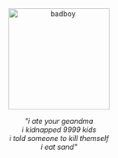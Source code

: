 <div align="center">
  <img src="https://i.ytimg.com/vi/zhvvtr5VXzg/hq720.jpg?sqp=-oaymwEhCK4FEIIDSFryq4qpAxMIARUAAAAAGAElAADIQj0AgKJD&rs=AOn4CLCj9Eq3F2BVfqSMX_H_U-uKBpiUvw" alt="badboy" width="200">
  <p>
    <i>"i ate your geandma<br>
    i kidnapped 9999 kids<br>
    i told someone to kill themself<br>
    i eat sand"</i>
  </p>
</div>
